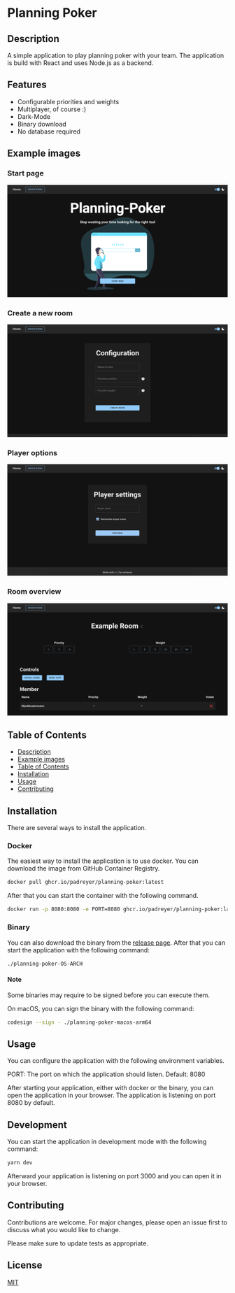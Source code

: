 # Planning Poker

## Description
A simple application to play planning poker with your team. 
The application is build with React and uses Node.js as a backend.

## Features
- Configurable priorities and weights
- Multiplayer, of course :)
- Dark-Mode
- Binary download
- No database required

## Example images
### Start page
![Homepage](./docs/start-page.png)
### Create a new room
![Create a new room](./docs/room-creation.png)
### Player options
![Player options](./docs/player-name.png)
### Room overview
![Room overview](./docs/basic-room.png)

## Table of Contents

- [Description](#description)
- [Example images](#example-images)
- [Table of Contents](#table-of-contents)
- [Installation](#installation)
- [Usage](#usage)
- [Contributing](#contributing)

## Installation
There are several ways to install the application.

### Docker
The easiest way to install the application is to use docker.
You can download the image from GitHub Container Registry.
```bash
docker pull ghcr.io/padreyer/planning-poker:latest
```
After that you can start the container with the following command.
```bash
docker run -p 8080:8080 -e PORT=8080 ghcr.io/padreyer/planning-poker:latest
```

### Binary
You can also download the binary from the [release page](https://github.com/PaDreyer/planning-poker/releases).
After that you can start the application with the following command:
```bash
./planning-poker-OS-ARCH
```

#### Note
Some binaries may require to be signed before you can execute them.  

On macOS, you can sign the binary with the following command:
```bash
codesign --sign - ./planning-poker-macos-arm64
```

## Usage
You can configure the application with the following environment variables.

PORT: The port on which the application should listen. Default: 8080  

After starting your application, either with docker or the binary, you can open the application in your browser.
The application is listening on port 8080 by default.

## Development
You can start the application in development mode with the following command:
```bash
yarn dev
```
Afterward your application is listening on port 3000 and you can open it in your browser.


## Contributing
Contributions are welcome. For major changes, please open an issue first to discuss what you would like to change.

Please make sure to update tests as appropriate.

## License
[MIT](https://choosealicense.com/licenses/mit/)